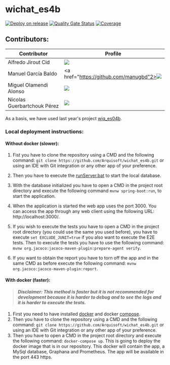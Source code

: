 # wichat_es4b

[![Deploy on release](https://github.com/Arquisoft/wichat_es4b/actions/workflows/release.yml/badge.svg)](https://github.com/Arquisoft/wichat_es4b/actions/workflows/release.yml)
[![Quality Gate Status](https://sonarcloud.io/api/project_badges/measure?project=Arquisoft_wichat_es4b&metric=alert_status)](https://sonarcloud.io/summary/overall?id=Arquisoft_wichat_es4b)
[![Coverage](https://sonarcloud.io/api/project_badges/measure?project=Arquisoft_wichat_es4b&metric=coverage)](https://sonarcloud.io/summary/overall?id=Arquisoft_wichat_es4b)

## Contributors:

| Contributor | Profile                                                                                                                                                        |
| ------------- |----------------------------------------------------------------------------------------------------------------------------------------------------------------|
| Alfredo Jirout Cid  | <a href="https://github.com/UO288443"><img src="https://img.shields.io/badge/UO288443-Alfredo Jirout Cid-red"></a>                                             |
| Manuel García Baldo  | <a href="https://github.com/manugbd"2><img src="https://img.shields.io/badge/manugbd-Manuel García Baldo-purple"></a>                                          |
| Miguel Olamendi Alonso  | <a href="https://github.com/uo285032"><img src="https://img.shields.io/badge/uo285032-Miguel Olamendi Alonso-green"></a>                                       |
| Nicolas Guerbartchouk Pérez  | <a href="https://github.com/NicolasGuerbartchoukPerez"><img src="https://img.shields.io/badge/NicolasGuerbartchoukPerez-Nicolas Guerbartchouk Pérez-blue"></a> |

As a basis, we have used last year's project [wiq_es04b](https://github.com/Arquisoft/wiq_es04b).

### Local deployment instructions:

#### Without docker (slower):

1. Fist you have to clone the repository using a CMD and the following command: `git clone https://github.com/Arquisoft/wichat_es4b.git` or using an IDE with Git integration or any other app of your preference.

2. Then you have to execute the [runServer.bat](https://github.com/Arquisoft/wichat_es4b/blob/master/database/hsqldb/bin/runServer.bat) to start the local database.

3. With the database initialized you have to open a CMD in the project root directory and execute the following command `mvnw spring-boot:run`, to start the application.

4. When the application is started the web app uses the port 3000. You can access the app through any web client using the following URL: http://localhost:3000/.

5. If you wish to execute the tests you have to open a CMD in the project root directory (you could use the same you used before), you have to execute `set EXCLUDE_JUNIT=true` if you also want to execute the E2E tests. Then to execute the tests you have to use the following command: `mvnw org.jacoco:jacoco-maven-plugin:prepare-agent verify`.

6. If you want to obtain the report you have to torn off the app and in the same CMD as before execute the following command: `mvnw org.jacoco:jacoco-maven-plugin:report`.

#### With docker (faster):

> #### *Disclaimer: This method is faster but it is not recommended for development because it is harder to debug and to see the logs and it is harder to execute the tests.*

1. First you need to have installed [docker](https://www.docker.com/#build) and docker [compose](https://docs.docker.com/compose/install/).
2. Then you have to clone the repository using a CMD and the following command: `git clone https://github.com/Arquisoft/wichat_es4b.git` or using an IDE with Git integration or any other app of your preference.
3. Then you have to open a CMD in the project root directory and execute the following command: `docker-compose up`. This is going to deploy the docker image that is in our repository. This docker will contain the app, a MySql database, Graphana and Prometheus. The app will be available in the port 443 https.